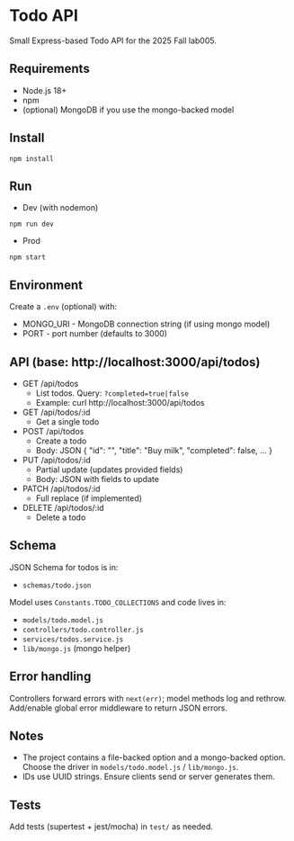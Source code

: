 # Todo API

Small Express-based Todo API for the 2025 Fall lab005.

## Requirements
- Node.js 18+
- npm
- (optional) MongoDB if you use the mongo-backed model

## Install
```gitBash
npm install
```

## Run
- Dev (with nodemon)
```gitBash
npm run dev
```
- Prod
```gitBash
npm start
```

## Environment
Create a `.env` (optional) with:
- MONGO_URI - MongoDB connection string (if using mongo model)
- PORT - port number (defaults to 3000)

## API (base: http://localhost:3000/api/todos)
- GET /api/todos
  - List todos. Query: `?completed=true|false`
  - Example: curl http://localhost:3000/api/todos
- GET /api/todos/:id
  - Get a single todo
- POST /api/todos
  - Create a todo
  - Body: JSON { "id": "<uuid>", "title": "Buy milk", "completed": false, ... }
- PUT /api/todos/:id
  - Partial update (updates provided fields)
  - Body: JSON with fields to update
- PATCH /api/todos/:id
  - Full replace (if implemented)
- DELETE /api/todos/:id
  - Delete a todo

## Schema
JSON Schema for todos is in:
- `schemas/todo.json`

Model uses `Constants.TODO_COLLECTIONS` and code lives in:
- `models/todo.model.js`
- `controllers/todo.controller.js`
- `services/todos.service.js`
- `lib/mongo.js` (mongo helper)

## Error handling
Controllers forward errors with `next(err)`; model methods log and rethrow. Add/enable global error middleware to return JSON errors.

## Notes
- The project contains a file-backed option and a mongo-backed option. Choose the driver in `models/todo.model.js` / `lib/mongo.js`.
- IDs use UUID strings. Ensure clients send or server generates them.

## Tests
Add tests (supertest + jest/mocha) in `test/` as needed.
